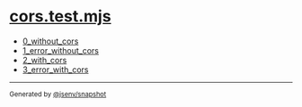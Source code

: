 # [cors.test.mjs](../cors.test.mjs)


- [0_without_cors](0_without_cors/0_without_cors.md)
- [1_error_without_cors](1_error_without_cors/1_error_without_cors.md)
- [2_with_cors](2_with_cors/2_with_cors.md)
- [3_error_with_cors](3_error_with_cors/3_error_with_cors.md)

---

<sub>
  Generated by <a href="https://github.com/jsenv/core/tree/main/packages/independent/snapshot">@jsenv/snapshot</a>
</sub>
